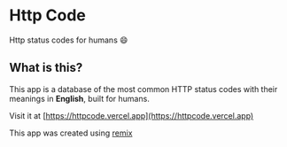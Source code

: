 # Http Code

Http status codes for humans 😄

## What is this?

This app is a database of the most common HTTP status codes with their meanings in **English**, built for humans.

Visit it at [https://httpcode.vercel.app](https://httpcode.vercel.app)

This app was created using [remix](https://remix.run)

